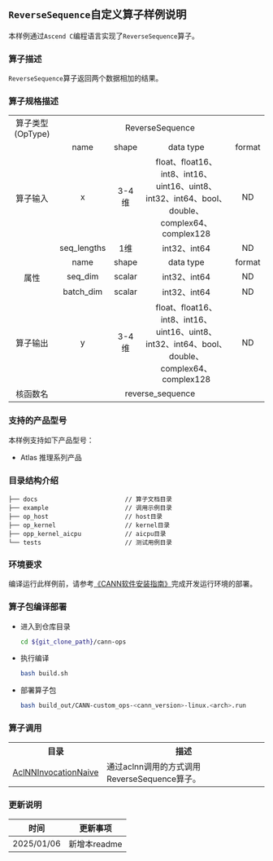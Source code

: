## `ReverseSequence`自定义算子样例说明 
本样例通过`Ascend C`编程语言实现了`ReverseSequence`算子。

### 算子描述
`ReverseSequence`算子返回两个数据相加的结果。

### 算子规格描述

<table>
<tr><td rowspan="1" align="center">算子类型(OpType)</td><td colspan="4" align="center">ReverseSequence</td></tr>
</tr>
<tr><td rowspan="3" align="center">算子输入</td><td align="center">name</td><td align="center">shape</td><td align="center">data type</td><td align="center">format</td></tr>
<tr><td align="center">x</td><td align="center">3-4维</td><td align="center">float、float16、int8、int16、uint16、uint8、int32、int64、bool、double、complex64、complex128</td><td align="center">ND</td></tr>
<tr><td align="center">seq_lengths</td><td align="center">1维</td><td align="center">int32、int64</td><td align="center">ND</td></tr>
</tr>
<tr><td rowspan="3" align="center">属性</td><td align="center">name</td><td align="center">shape</td><td align="center">data type</td><td align="center">format</td></tr>
<tr><td align="center">seq_dim</td><td align="center">scalar</td><td align="center">int32、int64</td><td align="center">ND</td></tr>
<tr><td align="center">batch_dim</td><td align="center">scalar</td><td align="center">int32、int64</td><td align="center">ND</td></tr>
</tr>

</tr>
<tr><td rowspan="1" align="center">算子输出</td><td align="center">y</td><td align="center">3-4维</td><td align="center">float、float16、int8、int16、uint16、uint8、int32、int64、bool、double、complex64、complex128</td><td align="center">ND</td></tr>
</tr>
<tr><td rowspan="1" align="center">核函数名</td><td colspan="4" align="center">reverse_sequence</td></tr>
</table>

### 支持的产品型号
本样例支持如下产品型号：
- Atlas 推理系列产品

### 目录结构介绍
```
├── docs                        // 算子文档目录
├── example                     // 调用示例目录
├── op_host                     // host目录
├── op_kernel                   // kernel目录
├── opp_kernel_aicpu            // aicpu目录
└── tests                       // 测试用例目录
```

### 环境要求
编译运行此样例前，请参考[《CANN软件安装指南》](https://hiascend.com/document/redirect/CannCommunityInstSoftware)完成开发运行环境的部署。

### 算子包编译部署
  - 进入到仓库目录

    ```bash
    cd ${git_clone_path}/cann-ops
    ```

  - 执行编译

    ```bash
    bash build.sh
    ```

  - 部署算子包

    ```bash
    bash build_out/CANN-custom_ops-<cann_version>-linux.<arch>.run
    ```
### 算子调用
<table>
    <th>目录</th><th>描述</th>
    <tr>
        <td><a href="./examples/AclNNInvocationNaive"> AclNNInvocationNaive</td><td>通过aclnn调用的方式调用ReverseSequence算子。</td>
    </tr>
</table>

### 更新说明
| 时间 | 更新事项 |
|----|------|
| 2025/01/06 | 新增本readme |